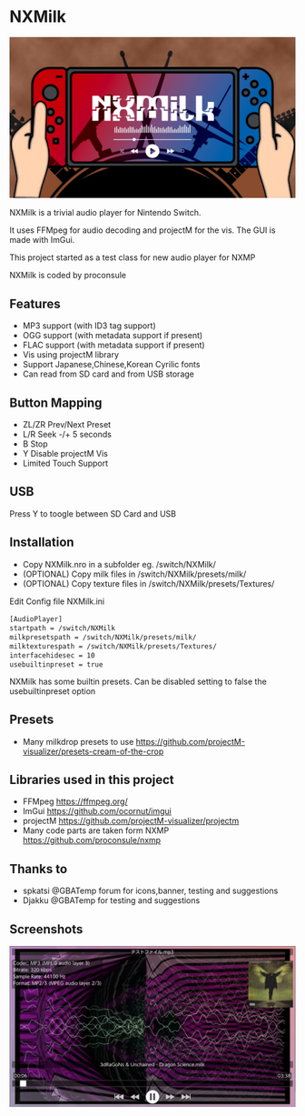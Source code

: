 NXMilk
======
![Banner](docs/nxmilk_banner.jpg)

NXMilk is a trivial audio player for Nintendo Switch.

It uses FFMpeg for audio decoding and projectM for the vis.
The GUI is made with ImGui.

This project started as a test class for new audio player for NXMP

NXMilk is coded by proconsule



Features
-----
- MP3 support (with ID3 tag support)
- OGG support (with metadata support if present)
- FLAC support (with metadata support if present)
- Vis using projectM library
- Support Japanese,Chinese,Korean Cyrilic fonts
- Can read from SD card and from USB storage

Button Mapping
-----
- ZL/ZR Prev/Next Preset
- L/R Seek -/+ 5 seconds
- B Stop
- Y Disable projectM Vis
- Limited Touch Support

USB
-----
Press Y to toogle between SD Card and USB


Installation 
----
- Copy NXMilk.nro in a subfolder eg. /switch/NXMilk/
- (OPTIONAL) Copy milk files in /switch/NXMilk/presets/milk/
- (OPTIONAL) Copy texture files in /switch/NXMilk/presets/Textures/


Edit Config file NXMilk.ini

```
[AudioPlayer]
startpath = /switch/NXMilk
milkpresetspath = /switch/NXMilk/presets/milk/
milktexturespath = /switch/NXMilk/presets/Textures/
interfacehidesec = 10
usebuiltinpreset = true
```

NXMilk has some builtin presets. Can be disabled setting to false the usebuiltinpreset option



Presets
----
- Many milkdrop presets to use https://github.com/projectM-visualizer/presets-cream-of-the-crop

Libraries used in this project
-----
- FFMpeg https://ffmpeg.org/
- ImGui https://github.com/ocornut/imgui
- projectM https://github.com/projectM-visualizer/projectm
- Many code parts are taken form NXMP https://github.com/proconsule/nxmp

Thanks to
-----
- spkatsi @GBATemp forum for icons,banner, testing and suggestions
- Djakku @GBATemp for testing and suggestions

Screenshots
-----
![Screen1](docs/screenshot1.jpg)
